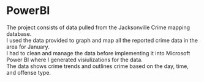 # PowerBI
The project consists of data pulled from the Jacksonville Crime mapping database. <br>
I used the data provided to graph and map all the reported crime data in the area for January. <br>
I had to clean and manage the data before implementing it into Microsoft Power BI where I generated visiulizations for the data.<br>
The data shows crime trends and outlines crime based on the day, time, and offense type. 
